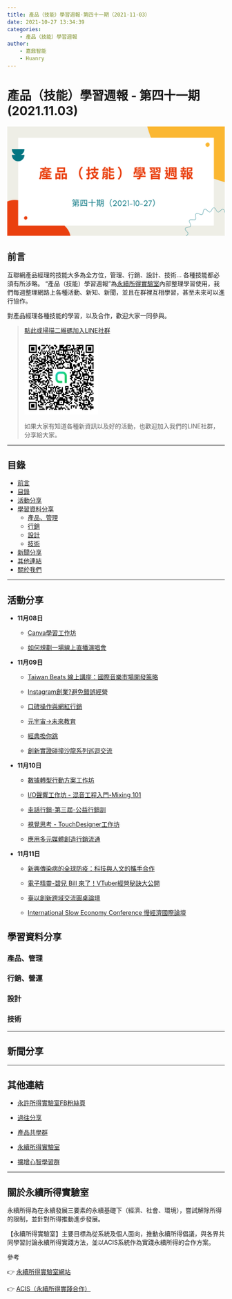 ```yaml
---
title: 產品（技能）學習週報-第四十一期（2021-11-03）
date: 2021-10-27 13:34:39
categories:
	- 產品（技能）學習週報
author:
	- 嘉鼎智能
	- Huanry
---
```

# 產品（技能）學習週報 - 第四十一期 (2021.11.03)

![產品技能學習週報-第四十一期](/img/pm/40.png)

## 前言

互聯網產品經理的技能大多為全方位，管理、行銷、設計、技術... 各種技能都必須有所涉略。 “產品（技能）學習週報”為[永續所得實驗室](#關於永續所得實驗室)內部整理學習使用，我們每週整理網路上各種活動、新知、新聞，並且在群裡互相學習，甚至未來可以進行協作。

對產品經理各種技能的學習，以及合作，歡迎大家一同參與。

>[點此或掃描二維碼加入LINE社群](https://line.me/ti/g2/Dj4AkbdDsY6o4D_CdDUB6Q)
>
>[![產品共學群](/img/產品共學群.jpg)](https://line.me/ti/g2/Dj4AkbdDsY6o4D_CdDUB6Q)
>
>如果大家有知道各種新資訊以及好的活動，也歡迎加入我們的LINE社群，分享給大家。

---
## 目錄
- [前言](#前言)
- [目錄](#目錄)
- [活動分享](#活動分享)
- [學習資料分享](#學習資料分享)
	- [產品、管理](#產品、管理)
	- [行銷](#行銷、營運)
	- [設計](#設計)
	- [技術](#技術)
- [新聞分享](#新聞分享)
- [其他連結](#其他連結)
- [關於我們](#關於我們)

---
## 活動分享

- **11月08日**
	- [Canva學習工作坊](https://www.accupass.com/event/2110280454517128212100)

	- [如何規劃一場線上直播演唱會](https://www.accupass.com/event/2110270208441198141905)
- **11月09日**
	- [Taiwan Beats 線上講座：國際音樂市場開發策略](https://www.accupass.com/event/2110290311335339158210)

	- [Instagram創業?避免錯誤經營](https://www.accupass.com/event/2110281320291621071406)

	- [口碑操作與網紅行銷](https://www.accupass.com/event/2110210324498159350490)

	- [元宇宙→未來教育](https://www.accupass.com/event/2110280028481709733374)

	- [經典換你跳](https://www.accupass.com/event/2110260309061087938090)

	- [創新實證碰撞沙龍系列巡迴交流](https://www.accupass.com/event/2110290109461543703210)
- **11月10日**
	- [數據轉型行動方案工作坊](https://www.accupass.com/event/2110131246421821563252)

	- [I/O聲響工作坊 - 混音工程入門-Mixing 101](https://www.accupass.com/event/2110221449081788145050)

	- [圭話行銷-第三屆-公益行銷訓](https://www.accupass.com/event/2110181841037842265840)

	- [視覺思考 - TouchDesigner工作坊](https://www.accupass.com/event/2110261006591969068565)

	- [應用多元媒體創造行銷流通](https://www.accupass.com/event/2110270723461680006420)
- **11月11日**
	- [新興傳染病的全球防疫：科技與人文的攜手合作](https://www.accupass.com/event/2110200553462028267371)

	- [電子精靈-碧兒 Bill 來了！VTuber經營秘訣大公開](https://www.accupass.com/event/2110180423221668907636)

	- [臺以創新跨域交流圓桌論壇](https://www.accupass.com/event/2110130614064594198700)

	- [International Slow Economy Conference 慢經濟國際論壇](https://www.accupass.com/event/2110130944411418008252)




## 學習資料分享
### 產品、管理


### 行銷、營運



### 設計



### 技術


---
## 新聞分享




---
## 其他連結

- [永許所得實驗室FB粉絲頁](https://www.facebook.com/%E6%B0%B8%E7%BA%8C%E6%89%80%E5%BE%97%E5%AF%A6%E9%A9%97%E5%AE%A4-102916798609139)

- [過往分享](/categories/產品（技能）學習週報)

- [產品共學群](https://line.me/ti/g2/Dj4AkbdDsY6o4D_CdDUB6Q?utm_source=invitation&utm_medium=link_copy&utm_campaign=default)

- [永續所得實驗室](https://line.me/ti/g2/asPFU-0w4o9MIRSBdb4gtg?utm_source=invitation&utm_medium=link_copy&utm_campaign=default)

- [擴增心智學習群](https://line.me/ti/g2/asPFU-0w4o9MIRSBdb4gtg?utm_source=invitation&utm_medium=link_copy&utm_campaign=default)

---

## 關於永續所得實驗室

永續所得為在永續發展三要素的永續基礎下（經濟、社會、環境），嘗試解除所得的限制，並針對所得推動進步發展。

【永續所得實驗室】主要目標為從系統及個人面向，推動永續所得倡議，與各界共同學習討論永續所得實踐方法，並以ACIS系統作為實踐永續所得的合作方案。

參考

👉 [永續所得實驗室網站](https://sustainable-income-lab.github.io/)

👉 [ACIS（永續所得實踐合作）](https://acis.magnific.biz/)